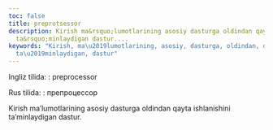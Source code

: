 ```yaml
---
toc: false
title: preprotsessor
description: Kirish ma&rsquo;lumotlarining asosiy dasturga oldindan qayta ishlanishini
  ta&rsquo;minlaydigan dastur....
keywords: "Kirish, ma\u2019lumotlarining, asosiy, dasturga, oldindan, qayta, ishlanishini,
  ta\u2019minlaydigan, dastur"
---
```


Ingliz tilida:
:   preprocessor

Rus tilida:
:   препроцессор

Kirish ma’lumotlarining asosiy dasturga oldindan qayta ishlanishini ta’minlaydigan dastur.
